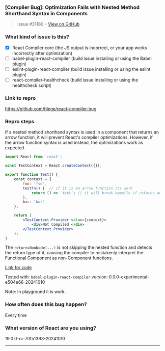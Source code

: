 ### [Compiler Bug]: Optimization Fails with Nested Method Shorthand Syntax in Components

> Issue #31180 - [View on GitHub](https://github.com/facebook/react/issues/31180)

### What kind of issue is this?

- [x] React Compiler core (the JS output is incorrect, or your app works incorrectly after optimization)
- [ ] babel-plugin-react-compiler (build issue installing or using the Babel plugin)
- [ ] eslint-plugin-react-compiler (build issue installing or using the eslint plugin)
- [ ] react-compiler-healthcheck (build issue installing or using the healthcheck script)

### Link to repro

https://github.com/hlege/react-compiler-bug

### Repro steps

If a nested method shorthand syntax is used in a component that returns an arrow function, it will prevent React's compiler optimizations. However, if the arrow function syntax is used instead, the optimizations work as expected.

```jsx
import React from 'react';

const TestContext = React.createContext({});

export function Test() {
    const context = {
        foo: 'fsd',
        testFn() {  // if it is an arrow function its work
            return () => 'test'; // it will break compile if returns an arrow fn 
        },
        bar: 'bar'
    };

    return (
        <TestContext.Provider value={context}>
            <div>Not Compiled </div>
        </TestContext.Provider>
    );
}
````

The `returnsNonNode(...)` is not skipping the nested function and detects the return type of it, causing the compiler to mistakenly interpret the Functional Component as non-Component functions.

[Link for code](https://github.com/facebook/react/blob/7b7fac073d1473df839a1caf8d0444c32bf4de49/compiler/packages/babel-plugin-react-compiler/src/Entrypoint/Program.ts#L968)

Tested with:
`babel-plugin-react-compiler` version: 0.0.0-experimental-e504e66-20241010

Note:
In playground it is work. 

### How often does this bug happen?

Every time

### What version of React are you using?

19.0.0-rc-70fb1363-20241010

---

